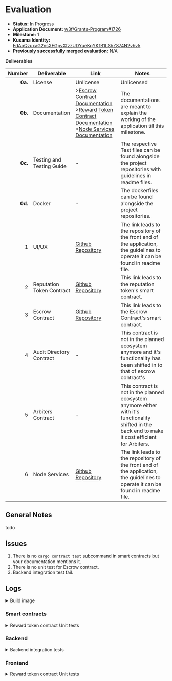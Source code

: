# Evaluation

- **Status:** In Progress
- **Application Document:** [w3f/Grants-Program#1726](https://github.com/w3f/Grants-Program/blob/master/applications/Security_Marketplace.md)
- **Milestone:** 1
- **Kusama Identity:** [FdAoQzuxaG2nsXFGpvXfzzUDYueKqYK1B1LShZ874N2vhv5](https://sub.id/FdAoQzuxaG2nsXFGpvXfzzUDYueKqYK1B1LShZ874N2vhv5)
- **Previously successfully merged evaluation:** N/A

**Deliverables**


| Number | Deliverable | Link | Notes |
| -----: | ----------- | ----- | ------- |
| **0a.** | License | Unlicense | Unlicensed |
| **0b.** | Documentation | >[Escrow Contract Documentation](https://github.com/ParthChaudhary31/Security_Marketplace_Smartcontract/blob/main/escrow/Escrow%20Doc.pdf) >[Reward Token Contract Documentation](https://github.com/ParthChaudhary31/Security_Marketplace_Smartcontract/blob/main/reward_token/Reward%20Token.pdf) >[Node Services Documentation](https://github.com/ParthChaudhary31/Security_Marketplace_Backend/blob/main/AuditBazaarBackendArchitecture.docx) | The documentations are meant to explain the working of the application till this milestone. |
| **0c.** | Testing and Testing Guide | - | The respective Test files can be found alongside the project repositories with guidelines in readme files. |
| **0d.** | Docker | - | The dockerfiles can be found alongside the project repositories.  |
| 1 | UI/UX | [Github Repository](https://github.com/ParthChaudhary31/Security_Marketplace_Frontend) | The link leads to the repository of the front end of the application, the guidelines to operate it can be found in readme file. |
| 2 | Reputation Token Contract | [Github Repository](https://github.com/ParthChaudhary31/Security_Marketplace_Frontend) | This link leads to the reputation token's smart contract.  |
| 3 | Escrow Contract| [Github Repository](https://github.com/ParthChaudhary31/Security_Marketplace_Frontend) | This link leads to the Escrow Contract's smart contract. |
| 4 | Audit Directory Contract | - | This contract is not in the planned ecosystem anymore and it's functionality has been shifted in to that of escrow contract's |
| 5 | Arbiters Contract | - | This contract is not in the planned ecosystem anymore either with it's functionality shifted in the back end to make it cost efficient for Arbiters. |
| 6 | Node Services | [Github Repository](https://github.com/ParthChaudhary31/Security_Marketplace_Backend) | The link leads to the repository of the front end of the application, the guidelines to operate it can be found in readme file. |

## General Notes

todo

## Issues

1. There is no `cargo contract test` subcommand in smart contracts but your documentation mentions it.
2. There is no unit test for Escrow contract.
3. Backend integration test fail.

## Logs

<details>

<summary>Build image </summary>

```bash


```

</details>

### Smart contracts

<details>

<summary> Reward token contract Unit tests </summary>

```bash

warning: function `random_acoount_id` is never used
  --> lib.rs:83:8
   |
83 |     fn random_acoount_id() -> AccountId {
   |        ^^^^^^^^^^^^^^^^^
   |
   = note: `#[warn(dead_code)]` on by default

warning: module `testCases` should have a snake case name
  --> lib.rs:77:5
   |
77 | mod testCases {
   |     ^^^^^^^^^ help: convert the identifier to snake case: `test_cases`
   |
   = note: `#[warn(non_snake_case)]` on by default

warning: unused `std::result::Result` that must be used
  --> lib.rs:94:9
   |
94 |         contract.mint(accounts.alice,1);
   |         ^^^^^^^^^^^^^^^^^^^^^^^^^^^^^^^
   |
   = note: this `Result` may be an `Err` variant, which should be handled
   = note: `#[warn(unused_must_use)]` on by default

warning: unused `std::result::Result` that must be used
   --> lib.rs:107:9
    |
107 |         contract.mint(accounts.alice,1);
    |         ^^^^^^^^^^^^^^^^^^^^^^^^^^^^^^^
    |
    = note: this `Result` may be an `Err` variant, which should be handled

warning: unused `std::result::Result` that must be used
   --> lib.rs:120:9
    |
120 |         contract.mint(accounts.alice,1);
    |         ^^^^^^^^^^^^^^^^^^^^^^^^^^^^^^^
    |
    = note: this `Result` may be an `Err` variant, which should be handled

warning: variable `Error1` should have a snake case name
   --> lib.rs:134:13
    |
134 |         let Error1 = contract.mint(accounts.charlie, 1000);
    |             ^^^^^^ help: convert the identifier to snake case: `error1`

warning: `reward_token` (lib test) generated 6 warnings
    Finished test [unoptimized + debuginfo] target(s) in 1m 39s
     Running unittests lib.rs (target/debug/deps/reward_token-7de3b7d8c4071858)

running 4 tests
test testCases::test_case_4 ... ok
test testCases::test_case_1 ... ok
test testCases::test_case_3 ... ok
test testCases::test_case_2 ... ok

test result: ok. 4 passed; 0 failed; 0 ignored; 0 measured; 0 filtered out; finished in 0.00s


```

</details>

### Backend

<details>

<summary> Backend integration tests </summary>

```bash

console.log
    Server is running on port 9000

      at Server.log (src/server.ts:39:15)

 FAIL  src/test/userController.test.ts (77.327 s)
  user Controller
    ✕ register with new email: Pass (5002 ms)
    ✕ register with empty email: Fail (10 ms)
    ✕ register with empty password: Fail (5 ms)
    ✕ register with mismatched passwords: Fail (3 ms)
    ✕ re-register with same email: Fail (5000 ms)
    ✕ login with registered email: Pass (5000 ms)
    ✕ login with empty email: Fail (5 ms)
    ✕ login with empty password: Fail (4 ms)
    ✕ login with registered email and wrong password: Fail (5000 ms)
    ✕ login with unregistered email: Fail (5000 ms)
    ✕ update profile  with registered email after login: Pass (5001 ms)
    ✕ getUser  with registered email after login: Pass (5001 ms)
    ✕ Register audit (5000 ms)
    ✕ Get details of all audit PUBLIC (5001 ms)
    ✕ Get details of all audit (5001 ms)
    ✕ Update Audit Status (5001 ms)
    ✕ Update Auditor ID (5003 ms)
    ✕ Two Factor Authentication (5002 ms)
    ✕ Verify Two Factor Authentication (5002 ms)
    ✕ Get Details of Audit (5002 ms)
    ○ skipped change password  with registered email after login: Pass

  ● user Controller › register with new email: Pass

    thrown: "Exceeded timeout of 5000 ms for a test.
    Add a timeout value to this test to increase the timeout, if this is a long-running test. See https://jestjs.io/docs/api#testname-fn-timeout."

       6 |
       7 | describe('user Controller', () => {
    >  8 |   it('register with new email: Pass', async () => {
         |   ^
       9 |     let response = await request(Server.app)
      10 |       .post('/api/v1/register')
      11 |       .send({

      at it (src/test/userController.test.ts:8:3)
      at Object.describe (src/test/userController.test.ts:7:1)

  ● user Controller › register with empty email: Fail

    assert.strictEqual(received, expected)

    Expected value to strictly be equal to:
      "EmailAddress validation failed"
    Received:
      "Please enter a valid email"
    
    Message:
      expected 'Please enter a valid email' to equal 'EmailAddress validation failed'

    Difference:

    - Expected
    + Received

    - EmailAddress validation failed
    + Please enter a valid email

      31 |       })
      32 |     expect(response1.status).to.be.eq(500);
    > 33 |     expect(response1.body.message).to.be.equal('EmailAddress validation failed')
         |                                          ^
      34 |   })
      35 |
      36 |   it('register with empty password: Fail', async () => {

      at Object.equal (src/test/userController.test.ts:33:42)

  ● user Controller › register with empty password: Fail

    assert.strictEqual(received, expected)

    Expected value to strictly be equal to:
      "Password validation failed"
    Received:
      "Please enter a valid password"
    
    Message:
      expected 'Please enter a valid password' to equal 'Password validation failed'

    Difference:

    - Expected
    + Received

    - Password validation failed
    + Please enter a valid password

      47 |       })
      48 |     expect(response2.status).to.be.eq(500);
    > 49 |     expect(response2.body.message).to.be.equal('Password validation failed')
         |                                          ^
      50 |   })
      51 |
      52 |   it('register with mismatched passwords: Fail', async () => {

      at Object.equal (src/test/userController.test.ts:49:42)

  ● user Controller › register with mismatched passwords: Fail

    assert.strictEqual(received, expected)

    Expected value to strictly be equal to:
      "Password validation failed"
    Received:
      "Please enter a valid password"
    
    Message:
      expected 'Please enter a valid password' to equal 'Password validation failed'

    Difference:

    - Expected
    + Received

    - Password validation failed
    + Please enter a valid password

      63 |       })
      64 |     expect(response3.status).to.be.eq(500);
    > 65 |     expect(response3.body.message).to.be.equal('Password validation failed');
         |                                          ^
      66 |
      67 |   })
      68 |

      at Object.equal (src/test/userController.test.ts:65:42)

  ● user Controller › re-register with same email: Fail

    thrown: "Exceeded timeout of 5000 ms for a test.
    Add a timeout value to this test to increase the timeout, if this is a long-running test. See https://jestjs.io/docs/api#testname-fn-timeout."

      67 |   })
      68 |
    > 69 |   it('re-register with same email: Fail', async () => {
         |   ^
      70 |     let response = await request(Server.app)
      71 |       .post('/api/v1/register')
      72 |       .send({

      at it (src/test/userController.test.ts:69:3)
      at Object.describe (src/test/userController.test.ts:7:1)

  ● user Controller › login with registered email: Pass

    thrown: "Exceeded timeout of 5000 ms for a test.
    Add a timeout value to this test to increase the timeout, if this is a long-running test. See https://jestjs.io/docs/api#testname-fn-timeout."

      80 |   })
      81 |
    > 82 |   it('login with registered email: Pass', async () => {
         |   ^
      83 |     let response = await request(Server.app)
      84 |       .post('/api/v1/login')
      85 |       .send({

      at it (src/test/userController.test.ts:82:3)
      at Object.describe (src/test/userController.test.ts:7:1)

  ● user Controller › login with empty email: Fail

    assert.strictEqual(received, expected)

    Expected value to strictly be equal to:
      400
    Received:
      500
    
    Message:
      expected 500 to equal 400

      100 |         password: "Asdervf@12r"
      101 |       })
    > 102 |     expect(response1.status).to.be.eq(400);
          |                                    ^
      103 |     expect(response1.body.message).to.be.equal('Check Your Email And Password')
      104 |   })
      105 |

      at Object.eq (src/test/userController.test.ts:102:36)

  ● user Controller › login with empty password: Fail

    assert.strictEqual(received, expected)

    Expected value to strictly be equal to:
      400
    Received:
      500
    
    Message:
      expected 500 to equal 400

      112 |         password: ""
      113 |       })
    > 114 |     expect(response2.status).to.be.eq(400);
          |                                    ^
      115 |     expect(response2.body.message).to.be.equal('Wrong Password Entered')
      116 |   })
      117 |

      at Object.eq (src/test/userController.test.ts:114:36)

  ● user Controller › login with registered email and wrong password: Fail

    thrown: "Exceeded timeout of 5000 ms for a test.
    Add a timeout value to this test to increase the timeout, if this is a long-running test. See https://jestjs.io/docs/api#testname-fn-timeout."

      116 |   })
      117 |
    > 118 |   it('login with registered email and wrong password: Fail', async () => {
          |   ^
      119 |     let response = await request(Server.app)
      120 |       .post('/api/v1/login')
      121 |       .send({

      at it (src/test/userController.test.ts:118:3)
      at Object.describe (src/test/userController.test.ts:7:1)

  ● user Controller › login with unregistered email: Fail

    thrown: "Exceeded timeout of 5000 ms for a test.
    Add a timeout value to this test to increase the timeout, if this is a long-running test. See https://jestjs.io/docs/api#testname-fn-timeout."

      127 |     // console.log("response.message",response.body.data)
      128 |   })
    > 129 |   it('login with unregistered email: Fail', async () => {
          |   ^
      130 |     let response = await request(Server.app)
      131 |       .post('/api/v1/login')
      132 |       .send({

      at it (src/test/userController.test.ts:129:3)
      at Object.describe (src/test/userController.test.ts:7:1)

  ● user Controller › update profile  with registered email after login: Pass

    thrown: "Exceeded timeout of 5000 ms for a test.
    Add a timeout value to this test to increase the timeout, if this is a long-running test. See https://jestjs.io/docs/api#testname-fn-timeout."

      138 |   })
      139 |
    > 140 |   it('update profile  with registered email after login: Pass', async () => {
          |   ^
      141 |     let response = await request(Server.app)
      142 |       .post('/api/v1/login')
      143 |       .send({

      at it (src/test/userController.test.ts:140:3)
      at Object.describe (src/test/userController.test.ts:7:1)

  ● user Controller › getUser  with registered email after login: Pass

    thrown: "Exceeded timeout of 5000 ms for a test.
    Add a timeout value to this test to increase the timeout, if this is a long-running test. See https://jestjs.io/docs/api#testname-fn-timeout."

      188 |   })
      189 |
    > 190 |   it('getUser  with registered email after login: Pass', async () => {
          |   ^
      191 |     let response = await request(Server.app)
      192 |       .post('/api/v1/login')
      193 |       .send({

      at it (src/test/userController.test.ts:190:3)
      at Object.describe (src/test/userController.test.ts:7:1)

  ● user Controller › Register audit

    thrown: "Exceeded timeout of 5000 ms for a test.
    Add a timeout value to this test to increase the timeout, if this is a long-running test. See https://jestjs.io/docs/api#testname-fn-timeout."

      206 |   })
      207 |
    > 208 |   it('Register audit', async () => {
          |   ^
      209 |     let obj = {
      210 |       emailAddress: "áweraaty@yopmail.com",
      211 |       auditType: ["smartContractAudit", "DoublePenetration"],

      at it (src/test/userController.test.ts:208:3)
      at Object.describe (src/test/userController.test.ts:7:1)

  ● user Controller › Get details of all audit PUBLIC

    thrown: "Exceeded timeout of 5000 ms for a test.
    Add a timeout value to this test to increase the timeout, if this is a long-running test. See https://jestjs.io/docs/api#testname-fn-timeout."

      236 |   })
      237 |
    > 238 |   it('Get details of all audit PUBLIC', async () => {
          |   ^
      239 |     let obj = {
      240 |       emailAddress: "áweraaty@yopmail.com"
      241 |     }

      at it (src/test/userController.test.ts:238:3)
      at Object.describe (src/test/userController.test.ts:7:1)

  ● user Controller › Get details of all audit

    thrown: "Exceeded timeout of 5000 ms for a test.
    Add a timeout value to this test to increase the timeout, if this is a long-running test. See https://jestjs.io/docs/api#testname-fn-timeout."

      260 |   })
      261 |
    > 262 |   it('Get details of all audit', async () => {
          |   ^
      263 |     let obj = {
      264 |       emailAddress: "áweraaty@yopmail.com"
      265 |     }

      at it (src/test/userController.test.ts:262:3)
      at Object.describe (src/test/userController.test.ts:7:1)

  ● user Controller › Update Audit Status

    thrown: "Exceeded timeout of 5000 ms for a test.
    Add a timeout value to this test to increase the timeout, if this is a long-running test. See https://jestjs.io/docs/api#testname-fn-timeout."

      284 |   })
      285 |
    > 286 |   it('Update Audit Status', async () => {
          |   ^
      287 |     let obj = {
      288 |       emailAddress: "áweraaty@yopmail.com",
      289 |       postID: 86933,

      at it (src/test/userController.test.ts:286:3)
      at Object.describe (src/test/userController.test.ts:7:1)

  ● user Controller › Update Auditor ID

    thrown: "Exceeded timeout of 5000 ms for a test.
    Add a timeout value to this test to increase the timeout, if this is a long-running test. See https://jestjs.io/docs/api#testname-fn-timeout."

      310 |   })
      311 |
    > 312 |   it('Update Auditor ID', async () => {
          |   ^
      313 |     let obj = {
      314 |       emailAddress: "áweraaty@yopmail.com",
      315 |       postID: 67974,

      at it (src/test/userController.test.ts:312:3)
      at Object.describe (src/test/userController.test.ts:7:1)

  ● user Controller › Two Factor Authentication

    thrown: "Exceeded timeout of 5000 ms for a test.
    Add a timeout value to this test to increase the timeout, if this is a long-running test. See https://jestjs.io/docs/api#testname-fn-timeout."

      339 |
      340 |
    > 341 |   it('Two Factor Authentication', async () => {
          |   ^
      342 |     let obj = {
      343 |       emailAddress: "áweraaty@yopmail.com"
      344 |     }

      at it (src/test/userController.test.ts:341:3)
      at Object.describe (src/test/userController.test.ts:7:1)

  ● user Controller › Verify Two Factor Authentication

    thrown: "Exceeded timeout of 5000 ms for a test.
    Add a timeout value to this test to increase the timeout, if this is a long-running test. See https://jestjs.io/docs/api#testname-fn-timeout."

      363 |   })
      364 |
    > 365 |   it('Verify Two Factor Authentication', async () => {
          |   ^
      366 |
      367 |     let response = await request(Server.app)
      368 |       .post('/api/v1/login')

      at it (src/test/userController.test.ts:365:3)
      at Object.describe (src/test/userController.test.ts:7:1)

  ● user Controller › Get Details of Audit

    thrown: "Exceeded timeout of 5000 ms for a test.
    Add a timeout value to this test to increase the timeout, if this is a long-running test. See https://jestjs.io/docs/api#testname-fn-timeout."

      401 |
      402 |
    > 403 |   it('Get Details of Audit', async () => {
          |   ^
      404 |     let obj = {
      405 |       emailAddress: "áweraaty@yopmail.com",
      406 |       postID: 86933

      at it (src/test/userController.test.ts:403:3)
      at Object.describe (src/test/userController.test.ts:7:1)

Test Suites: 1 failed, 1 total
Tests:       20 failed, 1 skipped, 21 total
Snapshots:   0 total
Time:        77.369 s
Ran all test suites.
Jest did not exit one second after the test run has completed.

'This usually means that there are asynchronous operations that weren't stopped in your tests. Consider running Jest with `--detectOpenHandles` to troubleshoot this issue.



```

</details>

### Frontend

<details>

<summary> Reward token contract Unit tests </summary>

```bash


```

</details>